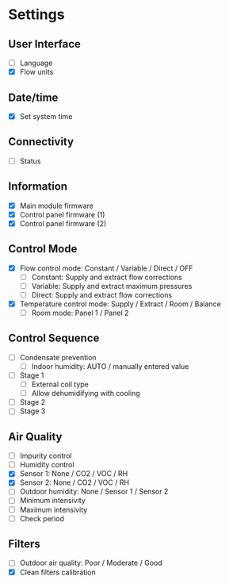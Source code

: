 # Settings

## User Interface
- [ ] Language
- [x] Flow units

## Date/time
- [x] Set system time

## Connectivity
- [ ] Status

## Information
- [x] Main module firmware
- [x] Control panel firmware (1)
- [x] Control panel firmware (2)

## Control Mode
- [x] Flow control mode: Constant / Variable / Direct / OFF
  - [ ] Constant: Supply and extract flow corrections
  - [ ] Variable: Supply and extract maximum pressures
  - [ ] Direct: Supply and extract flow corrections
- [x] Temperature control mode: Supply / Extract / Room / Balance
  - [ ] Room mode: Panel 1 / Panel 2

## Control Sequence
- [ ] Condensate prevention
  - [ ] Indoor humidity: AUTO / manually entered value
- [ ] Stage 1
  - [ ] External coil type
  - [ ] Allow dehumidifying with cooling
- [ ] Stage 2
- [ ] Stage 3

## Air Quality
- [ ] Impurity control
- [ ] Humidity control
- [x] Sensor 1: None / CO2 / VOC / RH
- [x] Sensor 2: None / CO2 / VOC / RH
- [ ] Outdoor humidity: None / Sensor 1 / Sensor 2
- [ ] Minimum intensivity
- [ ] Maximum intensivity
- [ ] Check period

## Filters
- [ ] Outdoor air quality: Poor / Moderate / Good
- [x] Clean filters calibration
